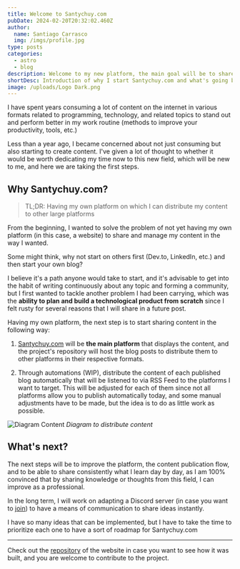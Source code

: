 ```yaml
---
title: Welcome to Santychuy.com
pubDate: 2024-02-20T20:32:02.460Z
author:
  name: Santiago Carrasco
  img: /imgs/profile.jpg
type: posts
categories:
  - astro
  - blog
description: Welcome to my new platform, the main goal will be to share my thoughts, projects and solutions for any problem to face.
shortDesc: Introduction of why I start Santychuy.com and what's going be the main goal in the future with this project
image: /uploads/Logo Dark.png
---
```


I have spent years consuming a lot of content on the internet in various formats related to programming, technology, and related topics to stand out and perform better in my work routine (methods to improve your productivity, tools, etc.)

Less than a year ago, I became concerned about not just consuming but also starting to create content. I've given a lot of thought to whether it would be worth dedicating my time now to this new field, which will be new to me, and here we are taking the first steps.

## Why Santychuy.com?

> TL;DR: Having my own platform on which I can distribute my content to other large platforms

From the beginning, I wanted to solve the problem of not yet having my own platform (in this case, a website) to share and manage my content in the way I wanted.

Some might think, why not start on others first (Dev.to, LinkedIn, etc.) and then start your own blog?

I believe it's a path anyone would take to start, and it's advisable to get into the habit of writing continuously about any topic and forming a community, but I first wanted to tackle another problem I had been carrying, which was the **ability to plan and build a technological product from scratch** since I felt rusty for several reasons that I will share in a future post.

Having my own platform, the next step is to start sharing content in the following way:

1. [Santychuy.com](https://github.com/santychuycom/santychuy.com) will be **the main platform** that displays the content, and the project's repository will host the blog posts to distribute them to other platforms in their respective formats.

2. Through automations (WIP), distribute the content of each published blog automatically that will be listened to via RSS Feed to the platforms I want to target. This will be adjusted for each of them since not all platforms allow you to publish automatically today, and some manual adjustments have to be made, but the idea is to do as little work as possible.

![Diagram Content](/uploads/DiagramContentFlow.png)
_Diagram to distribute content_

## What's next?

The next steps will be to improve the platform, the content publication flow, and to be able to share consistently what I learn day by day, as I am 100% convinced that by sharing knowledge or thoughts from this field, I can improve as a professional.

In the long term, I will work on adapting a Discord server (in case you want to [join](https://discord.gg/B55We2GHF7)) to have a means of communication to share ideas instantly.

I have so many ideas that can be implemented, but I have to take the time to prioritize each one to have a sort of roadmap for Santychuy.com

---

Check out the [repository](https://github.com/santychuycom/santychuy.com) of the website in case you want to see how it was built, and you are welcome to contribute to the project.

